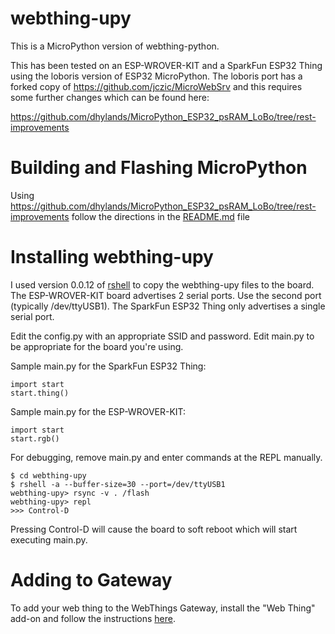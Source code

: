 # webthing-upy

This is a MicroPython version of webthing-python.

This has been tested on an ESP-WROVER-KIT and a SparkFun ESP32 Thing using the
loboris version of ESP32 MicroPython.
The loboris port has a forked copy of https://github.com/jczic/MicroWebSrv and
this requires some further changes which can be found here:

https://github.com/dhylands/MicroPython_ESP32_psRAM_LoBo/tree/rest-improvements

# Building and Flashing MicroPython

Using https://github.com/dhylands/MicroPython_ESP32_psRAM_LoBo/tree/rest-improvements follow
the directions in the [README.md](https://github.com/dhylands/MicroPython_ESP32_psRAM_LoBo/tree/rest-improvements/README.md) file

# Installing webthing-upy

I used version 0.0.12 of [rshell](https://github.com/dhylands/rshell) to copy the webthing-upy files to the board. The
ESP-WROVER-KIT board advertises 2 serial ports. Use the second port (typically /dev/ttyUSB1). The SparkFun ESP32 Thing only advertises a single serial port.

Edit the config.py with an appropriate SSID and password. Edit main.py to be appropriate for the board you're using.

Sample main.py for the SparkFun ESP32 Thing:
```
import start
start.thing()
```
Sample main.py for the ESP-WROVER-KIT:
```
import start
start.rgb()
```
For debugging, remove main.py and enter commands at the REPL manually.

```
$ cd webthing-upy
$ rshell -a --buffer-size=30 --port=/dev/ttyUSB1
webthing-upy> rsync -v . /flash
webthing-upy> repl
>>> Control-D
```
Pressing Control-D will cause the board to soft reboot which will start executing main.py.

# Adding to Gateway

To add your web thing to the WebThings Gateway, install the "Web Thing" add-on and follow the instructions [here](https://github.com/mozilla-iot/thing-url-adapter#readme).
